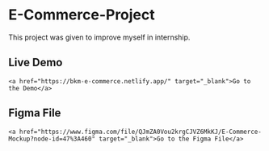 # E-Commerce-Project
This project was given to improve myself in internship.

## Live Demo
    <a href="https://bkm-e-commerce.netlify.app/" target="_blank">Go to the Demo</a>
## Figma File
    <a href="https://www.figma.com/file/QJmZA0Vou2krgCJVZ6MkKJ/E-Commerce-Mockup?node-id=47%3A460" target="_blank">Go to the Figma File</a>